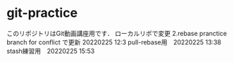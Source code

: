 # git-practice
このリポジトリはGit動画講座用です．
ローカルリポで変更
2.rebase pranctice branch for conflict で更新 20220225 12:3
pull-rebase用　20220225 13:38
stash練習用　20220225 15:53
